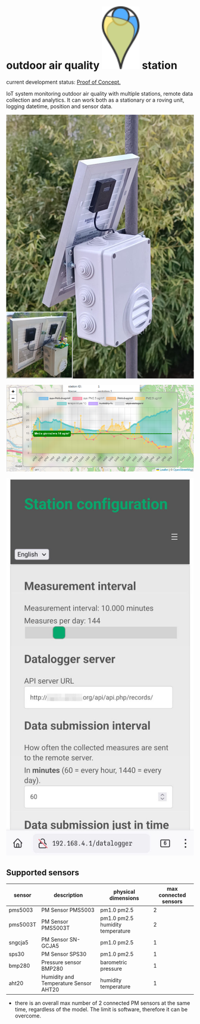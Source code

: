 

# outdoor air quality <img alt="opms logo" src="./marker_opms.svg" width="20%"/> station

current development status: [Proof of Concept.](roadmap.md)

IoT system monitoring outdoor air quality with multiple stations, remote data collection and analytics.
It can work both as a stationary or a roving unit, logging datetime, position and sensor data.

![mainboard rendering](./casing/pictures/picture_sensors_installed.jpg "an external photo of the installed system")

![data visualization](./online_data-map.png "online charto of data from a single station")

![station configuration](./config_server.jpeg "on board configuration webserver")

## Supported sensors 

|sensor| description | physical dimensions| max connected sensors |
|--|--|--|--|
| pms5003 | PM Sensor PMS5003 | pm1.0 pm2.5 | 2 |
| pms5003T | PM Sensor PMS5003T | pm1.0 pm2.5 humidity temperature | 2 |
| sngcja5 | PM Sensor SN-GCJA5 | pm1.0 pm2.5 | 1 |
| sps30 | PM Sensor SPS30 | pm1.0 pm2.5 | 1 |
| bmp280 | Pressure sensor BMP280 | barometric pressure | 1 |
| aht20 | Humidity and Temperature Sensor AHT20 | humidity temperature | 1 |

* there is an overall max number of 2 connected PM sensors at the same time, regardless of the model. The limit is software, therefore it can be overcome.
